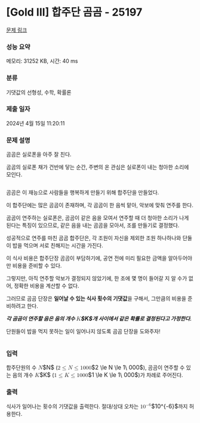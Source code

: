# [Gold III] 합주단 곰곰 - 25197 

[문제 링크](https://www.acmicpc.net/problem/25197) 

### 성능 요약

메모리: 31252 KB, 시간: 40 ms

### 분류

기댓값의 선형성, 수학, 확률론

### 제출 일자

2024년 4월 15일 11:20:11

### 문제 설명

<p>곰곰은 실로폰을 아주 잘 친다.</p>

<p>곰곰의 실로폰 채가 건반에 닿는 순간, 주변의 온 관심은 실로폰이 내는 청아한 소리에 모인다.</p>

<p style="text-align: center;"><img alt="" src=""></p>

<p>곰곰은 이 재능으로 사람들을 행복하게 만들기 위해 합주단을 만들었다.</p>

<p>이 합주단에는 많은 곰곰이 존재하며, 각 곰곰이 한 음씩 맡아, 악보에 맞춰 연주를 한다.</p>

<p>곰곰이 연주하는 실로폰은, 곰곰이 같은 음을 모여서 연주할 때 더 청아한 소리가 나게 된다는 특징이 있으므로, 같은 음을 내는 곰곰을 모아서, 조를 만들기로 결정했다.</p>

<p>성공적으로 연주를 마친 곰곰 합주단은, 각 조원이 자신을 제외한 조원 하나하나와 단둘이 밥을 먹으며 서로 친해지는 시간을 가진다.</p>

<p>이 식사 비용은 합주단장 곰곰이 부담하기에, 공연 전에 미리 필요한 금액을 알아두어야만 비용을 준비할 수 있다.</p>

<p>그렇지만, 아직 연주할 악보가 결정되지 않았기에, 한 조에 몇 명이 들어갈 지 알 수가 없어, 정확한 비용을 계산할 수 없다.</p>

<p>그러므로 곰곰 단장은 <strong>일어날 수 있는 식사 횟수의 기댓값</strong>을 구해서, 그만큼의 비용을 준비하려고 한다.</p>

<p><strong><em>각 곰곰이 연주할 음은 음의 개수 <mjx-container class="MathJax" jax="CHTML" style="font-size: 109%; position: relative;"><mjx-math class="MJX-TEX" aria-hidden="true"><mjx-mi class="mjx-i"><mjx-c class="mjx-c1D43E TEX-I"></mjx-c></mjx-mi></mjx-math><mjx-assistive-mml unselectable="on" display="inline"><math xmlns="http://www.w3.org/1998/Math/MathML"><mi>K</mi></math></mjx-assistive-mml><span aria-hidden="true" class="no-mathjax mjx-copytext">$K$</span></mjx-container>개 사이에서 같은 확률로 결정된다고 가정한다.</em></strong></p>

<p>단원들이 밥을 먹지 못하는 일이 일어나지 않도록 곰곰 단장을 도와주자!</p>

<p style="text-align: center;"><img alt="" src=""></p>

### 입력 

 <p>합주단원의 수 <mjx-container class="MathJax" jax="CHTML" style="font-size: 109%; position: relative;"><mjx-math class="MJX-TEX" aria-hidden="true"><mjx-mi class="mjx-i"><mjx-c class="mjx-c1D441 TEX-I"></mjx-c></mjx-mi></mjx-math><mjx-assistive-mml unselectable="on" display="inline"><math xmlns="http://www.w3.org/1998/Math/MathML"><mi>N</mi></math></mjx-assistive-mml><span aria-hidden="true" class="no-mathjax mjx-copytext">$N$</span></mjx-container> (<mjx-container class="MathJax" jax="CHTML" style="font-size: 109%; position: relative;"><mjx-math class="MJX-TEX" aria-hidden="true"><mjx-mn class="mjx-n"><mjx-c class="mjx-c32"></mjx-c></mjx-mn><mjx-mo class="mjx-n" space="4"><mjx-c class="mjx-c2264"></mjx-c></mjx-mo><mjx-mi class="mjx-i" space="4"><mjx-c class="mjx-c1D441 TEX-I"></mjx-c></mjx-mi><mjx-mo class="mjx-n" space="4"><mjx-c class="mjx-c2264"></mjx-c></mjx-mo><mjx-mn class="mjx-n" space="4"><mjx-c class="mjx-c31"></mjx-c></mjx-mn><mjx-mtext class="mjx-n"><mjx-c class="mjx-cA0"></mjx-c></mjx-mtext><mjx-mn class="mjx-n"><mjx-c class="mjx-c30"></mjx-c><mjx-c class="mjx-c30"></mjx-c><mjx-c class="mjx-c30"></mjx-c></mjx-mn></mjx-math><mjx-assistive-mml unselectable="on" display="inline"><math xmlns="http://www.w3.org/1998/Math/MathML"><mn>2</mn><mo>≤</mo><mi>N</mi><mo>≤</mo><mn>1</mn><mtext> </mtext><mn>000</mn></math></mjx-assistive-mml><span aria-hidden="true" class="no-mathjax mjx-copytext">$2 \le N \le 1\ 000$</span></mjx-container>), 곰곰이 연주할 수 있는 음의 개수 <mjx-container class="MathJax" jax="CHTML" style="font-size: 109%; position: relative;"><mjx-math class="MJX-TEX" aria-hidden="true"><mjx-mi class="mjx-i"><mjx-c class="mjx-c1D43E TEX-I"></mjx-c></mjx-mi></mjx-math><mjx-assistive-mml unselectable="on" display="inline"><math xmlns="http://www.w3.org/1998/Math/MathML"><mi>K</mi></math></mjx-assistive-mml><span aria-hidden="true" class="no-mathjax mjx-copytext">$K$</span></mjx-container> (<mjx-container class="MathJax" jax="CHTML" style="font-size: 109%; position: relative;"><mjx-math class="MJX-TEX" aria-hidden="true"><mjx-mn class="mjx-n"><mjx-c class="mjx-c31"></mjx-c></mjx-mn><mjx-mo class="mjx-n" space="4"><mjx-c class="mjx-c2264"></mjx-c></mjx-mo><mjx-mi class="mjx-i" space="4"><mjx-c class="mjx-c1D43E TEX-I"></mjx-c></mjx-mi><mjx-mo class="mjx-n" space="4"><mjx-c class="mjx-c2264"></mjx-c></mjx-mo><mjx-mn class="mjx-n" space="4"><mjx-c class="mjx-c31"></mjx-c></mjx-mn><mjx-mtext class="mjx-n"><mjx-c class="mjx-cA0"></mjx-c></mjx-mtext><mjx-mn class="mjx-n"><mjx-c class="mjx-c30"></mjx-c><mjx-c class="mjx-c30"></mjx-c><mjx-c class="mjx-c30"></mjx-c></mjx-mn></mjx-math><mjx-assistive-mml unselectable="on" display="inline"><math xmlns="http://www.w3.org/1998/Math/MathML"><mn>1</mn><mo>≤</mo><mi>K</mi><mo>≤</mo><mn>1</mn><mtext> </mtext><mn>000</mn></math></mjx-assistive-mml><span aria-hidden="true" class="no-mathjax mjx-copytext">$1 \le K \le 1\ 000$</span></mjx-container>)가 차례로 주어진다.</p>

### 출력 

 <p>식사가 일어나는 횟수의 기댓값을 출력한다. 절대/상대 오차는 <mjx-container class="MathJax" jax="CHTML" style="font-size: 109%; position: relative;"><mjx-math class="MJX-TEX" aria-hidden="true"><mjx-msup><mjx-mn class="mjx-n"><mjx-c class="mjx-c31"></mjx-c><mjx-c class="mjx-c30"></mjx-c></mjx-mn><mjx-script style="vertical-align: 0.393em;"><mjx-texatom size="s" texclass="ORD"><mjx-mo class="mjx-n"><mjx-c class="mjx-c2212"></mjx-c></mjx-mo><mjx-mn class="mjx-n"><mjx-c class="mjx-c36"></mjx-c></mjx-mn></mjx-texatom></mjx-script></mjx-msup></mjx-math><mjx-assistive-mml unselectable="on" display="inline"><math xmlns="http://www.w3.org/1998/Math/MathML"><msup><mn>10</mn><mrow data-mjx-texclass="ORD"><mo>−</mo><mn>6</mn></mrow></msup></math></mjx-assistive-mml><span aria-hidden="true" class="no-mathjax mjx-copytext">$10^{-6}$</span></mjx-container>까지 허용한다.</p>

